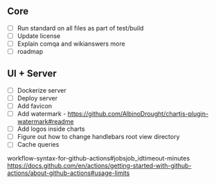 ## Core
- [ ] Run standard on all files as part of test/build
- [ ] Update license
- [ ] Explain comqa and wikianswers more
- [ ] roadmap

## UI + Server
- [ ] Dockerize server
- [ ] Deploy server
- [ ] Add favicon
- [ ] Add watermark - https://github.com/AlbinoDrought/chartjs-plugin-watermark#readme
- [ ] Add logos inside charts
- [ ] Figure out how to change handlebars root view directory
- [ ] Cache queries

workflow-syntax-for-github-actions#jobsjob_idtimeout-minutes
https://docs.github.com/en/actions/getting-started-with-github-actions/about-github-actions#usage-limits